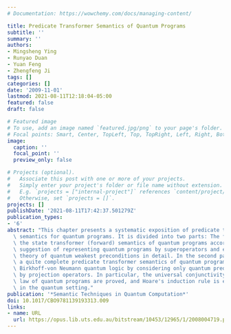 ```yaml
---
# Documentation: https://wowchemy.com/docs/managing-content/

title: Predicate Transformer Semantics of Quantum Programs
subtitle: ''
summary: ''
authors:
- Mingsheng Ying
- Runyao Duan
- Yuan Feng
- Zhengfeng Ji
tags: []
categories: []
date: '2009-11-01'
lastmod: 2021-08-11T12:18:04-05:00
featured: false
draft: false

# Featured image
# To use, add an image named `featured.jpg/png` to your page's folder.
# Focal points: Smart, Center, TopLeft, Top, TopRight, Left, Right, BottomLeft, Bottom, BottomRight.
image:
  caption: ''
  focal_point: ''
  preview_only: false

# Projects (optional).
#   Associate this post with one or more of your projects.
#   Simply enter your project's folder or file name without extension.
#   E.g. `projects = ["internal-project"]` references `content/project/deep-learning/index.md`.
#   Otherwise, set `projects = []`.
projects: []
publishDate: '2021-08-11T17:42:37.501279Z'
publication_types:
- '6'
abstract: "This chapter presents a systematic exposition of predicate transformer\
  \ semantics for quantum programs. It is divided into two parts: The first part reviews\
  \ the state transformer (forward) semantics of quantum programs according to Selinger's\
  \ suggestion of representing quantum programs by superoperators and elucidates D'Hondt-Panangaden's\
  \ theory of quantum weakest preconditions in detail. In the second part, we develop\
  \ a quite complete predicate transformer semantics of quantum programs based on\
  \ Birkhoff-von Neumann quantum logic by considering only quantum predicates expressed\
  \ by projection operators. In particular, the universal conjunctivity and termination\
  \ law of quantum programs are proved, and Hoare's induction rule is established\
  \ in the quantum setting."
publication: '*Semantic Techniques in Quantum Computation*'
doi: 10.1017/CBO9781139193313.009
links:
- name: URL
  url: https://opus.lib.uts.edu.au/bitstream/10453/12965/1/2008004719.pdf
---
```

